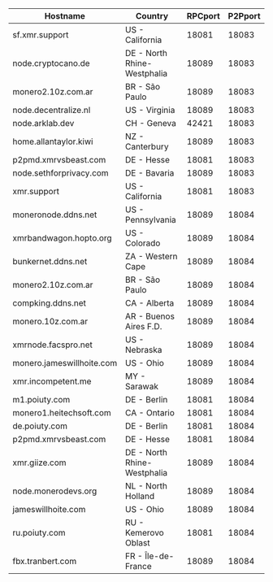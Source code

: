 Hostname | Country | RPCport | P2Pport
--- | --- | --- | ---
sf.xmr.support | US - California | 18081 | 18083
node.cryptocano.de | DE - North Rhine-Westphalia | 18089 | 18083
monero2.10z.com.ar | BR - São Paulo | 18089 | 18083
node.decentralize.nl | US - Virginia | 18089 | 18083
node.arklab.dev | CH - Geneva | 42421 | 18083
home.allantaylor.kiwi | NZ - Canterbury | 18089 | 18083
p2pmd.xmrvsbeast.com | DE - Hesse | 18081 | 18083
node.sethforprivacy.com | DE - Bavaria | 18089 | 18083
xmr.support | US - California | 18081 | 18083
moneronode.ddns.net | US - Pennsylvania | 18089 | 18084
xmrbandwagon.hopto.org | US - Colorado | 18089 | 18084
bunkernet.ddns.net | ZA - Western Cape | 18089 | 18084
monero2.10z.com.ar | BR - São Paulo | 18089 | 18084
compking.ddns.net | CA - Alberta | 18089 | 18084
monero.10z.com.ar | AR - Buenos Aires F.D. | 18089 | 18084
xmrnode.facspro.net | US - Nebraska | 18089 | 18084
monero.jameswillhoite.com | US - Ohio | 18089 | 18084
xmr.incompetent.me | MY - Sarawak | 18089 | 18084
m1.poiuty.com | DE - Berlin | 18081 | 18084
monero1.heitechsoft.com | CA - Ontario | 18081 | 18084
de.poiuty.com | DE - Berlin | 18081 | 18084
p2pmd.xmrvsbeast.com | DE - Hesse | 18081 | 18084
xmr.giize.com | DE - North Rhine-Westphalia | 18089 | 18084
node.monerodevs.org | NL - North Holland | 18089 | 18084
jameswillhoite.com | US - Ohio | 18089 | 18084
ru.poiuty.com | RU - Kemerovo Oblast | 18081 | 18084
fbx.tranbert.com | FR - Île-de-France | 18089 | 18084
